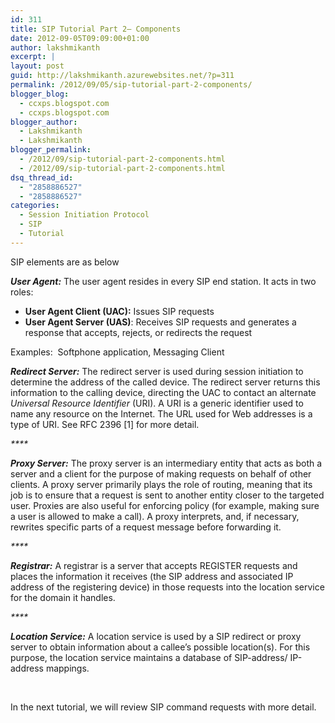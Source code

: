 ```yaml
---
id: 311
title: SIP Tutorial Part 2– Components
date: 2012-09-05T09:09:00+01:00
author: lakshmikanth
excerpt: |
layout: post
guid: http://lakshmikanth.azurewebsites.net/?p=311
permalink: /2012/09/05/sip-tutorial-part-2-components/
blogger_blog:
  - ccxps.blogspot.com
  - ccxps.blogspot.com
blogger_author:
  - Lakshmikanth
  - Lakshmikanth
blogger_permalink:
  - /2012/09/sip-tutorial-part-2-components.html
  - /2012/09/sip-tutorial-part-2-components.html
dsq_thread_id:
  - "2858886527"
  - "2858886527"
categories:
  - Session Initiation Protocol
  - SIP
  - Tutorial
---
```

SIP elements are as below

_**User Agent:**_ The user agent resides in every SIP end station. It acts in two roles:

  * **User Agent Client (UAC):** Issues SIP requests
  * **User Agent Server (UAS)**: Receives SIP requests and generates a response that accepts, rejects, or redirects the request

Examples:  Softphone application, Messaging Client

_**Redirect Server:**_ The redirect server is used during session initiation to determine the address of the called device. The redirect server returns this information to the calling device, directing the UAC to contact an alternate _Universal Resource Identifier_ (URI). A URI is a generic identifier used to name any resource on the Internet. The URL used for Web addresses is a type of URI. See RFC 2396 [1] for more detail.

_****_ 

_**Proxy Server:**_ The proxy server is an intermediary entity that acts as both a server and a client for the purpose of making requests on behalf of other clients. A proxy server primarily plays the role of routing, meaning that its job is to ensure that a request is sent to another entity closer to the targeted user. Proxies are also useful for enforcing policy (for example, making sure a user is allowed to make a call). A proxy interprets, and, if necessary, rewrites specific parts of a request message before forwarding it.

_****_ 

_**Registrar:**_ A registrar is a server that accepts REGISTER requests and places the information it receives (the SIP address and associated IP address of the registering device) in those requests into the location service for the domain it handles.

_****_ 

_**Location Service:**_ A location service is used by a SIP redirect or proxy server to obtain information about a callee&#8217;s possible location(s). For this purpose, the location service maintains a database of SIP-address/ IP-address mappings.

 

In the next tutorial, we will review SIP command requests with more detail.